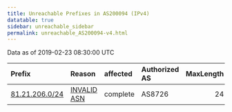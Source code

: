 ```yaml
---
title: Unreachable Prefixes in AS200094 (IPv4)
datatable: true
sidebar: unreachable_sidebar
permalink: unreachable_AS200094-v4.html
---
```


Data as of 2019-02-23 08:30:00 UTC


<div class="datatable-begin"></div>

| Prefix                                                 | Reason                                                                                                 | affected   | Authorized AS   |   MaxLength | Anchor                                         |   unreachable /24s |
|:-------------------------------------------------------|:-------------------------------------------------------------------------------------------------------|:-----------|:----------------|------------:|:-----------------------------------------------|-------------------:|
| [81.21.206.0/24](https://stat.ripe.net/81.21.206.0/24) | [INVALID ASN](https://rpki-validator.ripe.net/announcement-preview?asn=AS200094&prefix=81.21.206.0/24) | complete   | AS8726          |          24 | [RIPE](unreachable_RIPE_NCC_RPKI_Root-v4.html) |                  1 |

<div class="datatable-end"></div>